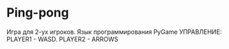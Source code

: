 # Ping-pong
Игра для 2-ух игроков.
Язык программирования PyGame
УПРАВЛЕНИЕ:
PLAYER1 - WASD.
PLAYER2 - ARROWS
